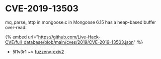 # CVE-2019-13503

mq_parse_http in mongoose.c in Mongoose 6.15 has a heap-based buffer over-read.

{% embed url="https://github.com/Live-Hack-CVE/full_database/blob/main/cves/2019/CVE-2019-13503.json" %}


* 5l1v3r1 ~> [fuzzenv-exiv2](https://zeste.alice-snow.ru/2019/database/cve-2019-13503/fuzzenv-exiv2-5l1v3r1)